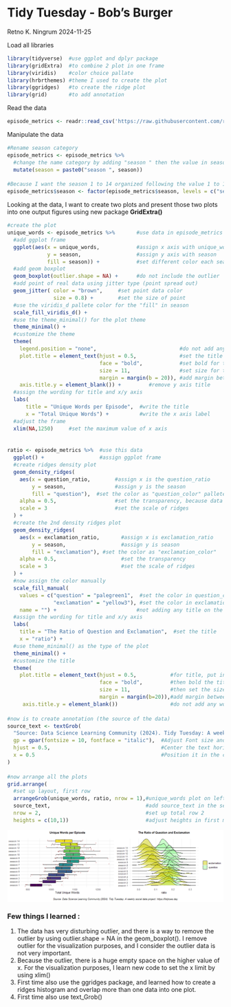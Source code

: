 Tidy Tuesday - Bob’s Burger
================
Retno K. Ningrum
2024-11-25

Load all libraries

``` r
library(tidyverse)  #use ggplot and dplyr package 
library(gridExtra)  #to combine 2 plot in one frame
library(viridis)    #color choice pallate
library(hrbrthemes) #theme I used to create the plot
library(ggridges)   #to create the ridge plot
library(grid)       #to add annotation
```

Read the data

``` r
episode_metrics <- readr::read_csv('https://raw.githubusercontent.com/rfordatascience/tidytuesday/master/data/2024/2024-11-19/episode_metrics.csv')
```

Manipulate the data

``` r
#Rename season category
episode_metrics <- episode_metrics %>%
  #change the name category by adding "season " then the value in season
  mutate(season = paste0("season ", season))  

#Because I want the season 1 to 14 organized following the value 1 to 14, then I have to change the data type into factor then arrange their level.
episode_metrics$season <- factor(episode_metrics$season, levels = c("season 1", "season 2", "season 3", "season 4", "season 5", "season 6", "season 7", "season 8", "season 9", "season 10", "season 11", "season 12", "season 13", "season 14"))
```

Looking at the data, I want to create two plots and present those two
plots into one output figures using new package **GridExtra()**

``` r
#create the plot
unique_words <- episode_metrics %>%       #use data in episode_metrics
  #add ggplot frame
  ggplot(aes(x = unique_words,            #assign x axis with unique_words
             y = season,                  #assign y axis with season
             fill = season)) +            #set different color each season
  #add geom boxplot
  geom_boxplot(outlier.shape = NA) +      #do not include the outlier
  #add point of real data using jitter type (point spread out)
  geom_jitter( color = "brown",     #set point data color 
               size = 0.8) +        #set the size of point
  #use the viridis_d pallete color for the "fill" in season
  scale_fill_viridis_d() +
  #use the theme_minimal() for the plot theme
  theme_minimal() +
  #customize the theme
  theme(
    legend.position = "none",                           #do not add any legend
    plot.title = element_text(hjust = 0.5,              #set the title position into center
                              face = "bold",            #set bold for title
                              size = 11,                #set size for title
                              margin = margin(b = 20)), #add margin between title to plot
    axis.title.y = element_blank()) +         #remove y axis title        
  #assign the wording for title and x/y axis  
  labs( 
      title = "Unique Words per Episode",  #write the title
      x = "Total Unique Words") +          #write the x axis label
  #adjust the frame 
  xlim(NA,1250)     #set the maximum value of x axis


ratio <- episode_metrics %>%  #use this data
  ggplot() +                  #assign ggplot frame
  #create ridges density plot
  geom_density_ridges(
    aes(x = question_ratio,        #assign x is the question_ratio
        y = season,                #assign y is the season
        fill = "question"),  #set the color as "question_color" pallete 
    alpha = 0.5,                   #set the transparency, because data might overlap
    scale = 3                      #set the scale of ridges
  ) +
  #create the 2nd density ridges plot
  geom_density_ridges(
    aes(x = exclamation_ratio,       #assign x is exclamation_ratio
        y = season,                  #assign y is season
        fill = "exclamation"), #set the color as "exclamation_color"
    alpha = 0.5,                     #set the transparency
    scale = 3                        #set the scale of ridges
  ) +
  #now assign the color manually
  scale_fill_manual(
    values = c("question" = "palegreen1",  #set the color in question_color
               "exclamation" = "yellow3"), #set the color in exclamation_color
    name = "") +                          #not adding any title on the fill (not necessary) 
  #assign the wording for title and x/y axis
  labs(
    title = "The Ratio of Question and Exclamation",  #set the title
    x = "ratio") +                                                         #set the x axis
  #use theme_minimal() as the type of the plot
  theme_minimal() +
  #customize the title
  theme(
    plot.title = element_text(hjust = 0.5,           #for title, put in the center alignment
                              face = "bold",         #then bold the title
                              size = 11,             #then set the size
                              margin = margin(b=20)),#add margin between title to plot
     axis.title.y = element_blank())                 #do not add any words in y axis

#now is to create annotation (the source of the data)
source_text <- textGrob(
  "Source: Data Science Learning Community (2024). Tidy Tuesday: A weekly social data project. https://tidytues.day", 
  gp = gpar(fontsize = 10, fontface = "italic"),  #Adjust Font size and style
  hjust = 0.5,                                    #Center the text horizontally
  x = 0.5                                         #Position it in the center
)

#now arrange all the plots
grid.arrange(
  #set up layout, first row
  arrangeGrob(unique_words, ratio, nrow = 1),#unique_words plot on left, ratio on right, in one row 
  source_text,                               #add source_text in the second row
  nrow = 2,                                  #set up total row 2 
  heights = c(10,1))                         #adjust heights in first main row 10, and second row is 1
```

<img src="../output/words_bobsburger-1.png" style="display: block; margin: auto;" />

### Few things I learned :

1.  The data has very disturbing outlier, and there is a way to remove
    the outlier by using outlier.shape = NA in the geom_boxplot(). I
    remove outlier for the visualization purposes, and I consider the
    outlier data is not very important.  
2.  Because the outlier, there is a huge empty space on the higher value
    of x. For the visualization purposes, I learn new code to set the x
    limit by using xlim()  
3.  First time also use the ggridges package, and learned how to create
    a ridges histogram and overlap more than one data into one plot.  
4.  First time also use text_Grob()
